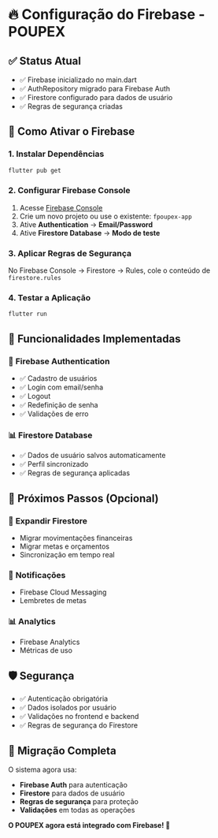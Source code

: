 # 🔥 Configuração do Firebase - POUPEX

## ✅ Status Atual
- ✅ Firebase inicializado no main.dart
- ✅ AuthRepository migrado para Firebase Auth
- ✅ Firestore configurado para dados de usuário
- ✅ Regras de segurança criadas

## 🚀 Como Ativar o Firebase

### 1. **Instalar Dependências**
```bash
flutter pub get
```

### 2. **Configurar Firebase Console**
1. Acesse [Firebase Console](https://console.firebase.google.com)
2. Crie um novo projeto ou use o existente: `fpoupex-app`
3. Ative **Authentication** → **Email/Password**
4. Ative **Firestore Database** → **Modo de teste**

### 3. **Aplicar Regras de Segurança**
No Firebase Console → Firestore → Rules, cole o conteúdo de `firestore.rules`

### 4. **Testar a Aplicação**
```bash
flutter run
```

## 🔧 Funcionalidades Implementadas

### 🔐 **Firebase Authentication**
- ✅ Cadastro de usuários
- ✅ Login com email/senha
- ✅ Logout
- ✅ Redefinição de senha
- ✅ Validações de erro

### 📊 **Firestore Database**
- ✅ Dados de usuário salvos automaticamente
- ✅ Perfil sincronizado
- ✅ Regras de segurança aplicadas

## 🎯 Próximos Passos (Opcional)

### 📱 **Expandir Firestore**
- Migrar movimentações financeiras
- Migrar metas e orçamentos
- Sincronização em tempo real

### 🔔 **Notificações**
- Firebase Cloud Messaging
- Lembretes de metas

### 📊 **Analytics**
- Firebase Analytics
- Métricas de uso

## 🛡️ Segurança

- ✅ Autenticação obrigatória
- ✅ Dados isolados por usuário
- ✅ Validações no frontend e backend
- ✅ Regras de segurança do Firestore

## 🔄 Migração Completa

O sistema agora usa:
- **Firebase Auth** para autenticação
- **Firestore** para dados de usuário
- **Regras de segurança** para proteção
- **Validações** em todas as operações

**O POUPEX agora está integrado com Firebase! 🚀**